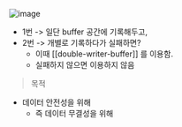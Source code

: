 ![image](https://hoing.io/storage/2021/11/double_write_buffer_1.png)

- 1번 ->  일단 buffer 공간에 기록해두고,
- 2번 -> 개별로 기록하다가 실패하면?
	- 이때 [[double-writer-buffer]] 를 이용함.
	- 실패하지 않으면 이용하지 않음

> 목적

- 데이터 안전성을 위해 
	- 즉 데이터 무결성을 위해
